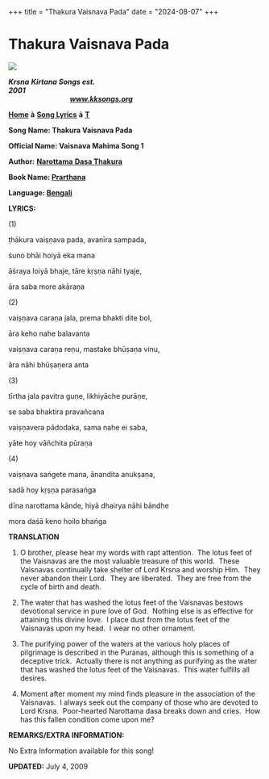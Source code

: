 +++
title = "Thakura Vaisnava Pada"
date = "2024-08-07"
+++

# Thakura Vaisnava Pada
**[![](http://kksongs.org/image_files/image002.jpg)](http://kksongs.org/)**

**_Krsna_** **_Kirtana Songs est. 2001_**                                                                                                                                                      **_www.kksongs.org_**

**[Home](http://kksongs.org/)** **à** **[Song Lyrics](http://kksongs.org/lyrics.html)** **à** **[T](http://kksongs.org/songs/song_t.html)**

**Song Name: Thakura Vaisnava Pada**

**Official Name: Vaisnava Mahima Song 1**

**Author:** [**Narottama** **Dasa Thakura**](http://kksongs.org/authors/list/narottama.html)

**Book Name: [Prarthana](http://kksongs.org/authors/prarthana.html)**

**Language: [Bengali](http://kksongs.org/language/list/bengali.html)**

**LYRICS:**

(1)

ṭhākura vaiṣṇava pada, avanīra sampada,

śuno bhāi hoiyā eka mana

āśraya loiyā bhaje, tāre kṛṣṇa nāhi tyaje,

āra saba more akāraṇa

(2)

vaiṣṇava caraṇa jala, prema bhakti dite bol,

āra keho nahe balavanta

vaiṣṇava caraṇa reṇu, mastake bhūṣaṇa vinu,

āra nāhi bhūṣaṇera anta

(3)

tīrtha jala pavitra guṇe, likhiyāche purāṇe,

se saba bhaktira pravañcana

vaiṣṇavera pādodaka, sama nahe ei saba,

yāte hoy vāñchita pūraṇa

(4)

vaiṣṇava sańgete mana, ānandita anukṣaṇa,

sadā hoy kṛṣṇa parasańga

dīna narottama kānde, hiyā dhairya nāhi bāndhe

mora daśā keno hoilo bhańga

**TRANSLATION**

1) O brother, please hear my words with rapt attention.  The lotus feet of the Vaisnavas are the most valuable treasure of this world.  These Vaisnavas continually take shelter of Lord Krsna and worship Him.  They never abandon their Lord.  They are liberated.  They are free from the cycle of birth and death.

2) The water that has washed the lotus feet of the Vaisnavas bestows devotional service in pure love of God.  Nothing else is as effective for attaining this divine love.  I place dust from the lotus feet of the Vaisnavas upon my head.  I wear no other ornament.

3) The purifying power of the waters at the various holy places of pilgrimage is described in the Puranas, although this is something of a deceptive trick.  Actually there is not anything as purifying as the water that has washed the lotus feet of the Vaisnavas.  This water fulfills all desires.

4) Moment after moment my mind finds pleasure in the association of the Vaisnavas.  I always seek out the company of those who are devoted to Lord Krsna.  Poor-hearted Narottama dasa breaks down and cries.  How has this fallen condition come upon me?

**REMARKS/EXTRA INFORMATION:**

No Extra Information available for this song!

**UPDATED:** July 4, 2009